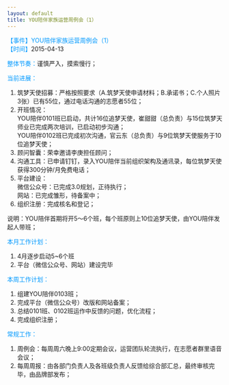 ```yaml
---
layout: default
title: YOU陪伴家族运营周例会（1）
---
```

<font color=#0099ff>【事件】YOU陪伴家族运营周例会（1） </font>     
<font color=#0099ff>【时间】</font>2015-04-13  </font>       

<font color=#0099ff>整体节奏：</font>谨慎严入，摸索慢行；   
   
<font color=#0099ff>当前进展： </font>     
1. 筑梦天使招募：严格按照要求（A.筑梦天使申请材料；B.承诺书；C.个人照片3张）已有55位，通过电话沟通的志愿者55位；  
2. 开班情况：  
YOU陪伴0101班已启动，共计16位追梦天使，崔甜甜（总负责）与15位筑梦天师业已完成两次培训，已启动初步沟通；  
YOU陪伴0102班已完成初次沟通，官云东（总负责）与9位筑梦天使服务于10位追梦天使；   
3. 顾问智囊：荣幸邀请李庚担任顾问；  
4. 沟通工具：已申请钉钉，录入YOU陪伴当前组织架构及通讯录，每位筑梦天使获得300分钟/月免费电话；  
5. 平台建设：  
微信公众号：已完成3.0规划，正待执行；  
网站：已完成雏形，待备案中；   
6. 组织注册：完成核名和登记；  

说明：YOU陪伴首期将开5～6个班，每个班原则上10位追梦天使，由YOU陪伴发起人带班；

<font color=#0099ff>本月工作计划： </font>     
1. 4月逐步启动5~6个班    
2. 平台（微信公众号、网站）建设完毕  

<font color=#0099ff>本周工作计划： </font>     
1. 组建YOU陪伴0103班；  
2. 完成平台（微信公众号）改版和网站备案；  
3. 总结0101班、0102班运作中反馈的问题，优化流程；  
4. 完成组织注册；  

<font color=#0099ff>常规工作： </font>     
1. 周例会：每周周六晚上9:00定期会议，运营团队轮流执行，在志愿者群里语音会议；  
2. 每周周报：由各部门负责人及各班级负责人反馈给综合部汇总，最终审核完毕，由品牌部发布；   
